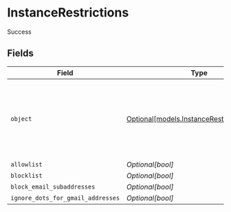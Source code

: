 # InstanceRestrictions

Success


## Fields

| Field                                                                                  | Type                                                                                   | Required                                                                               | Description                                                                            | Example                                                                                |
| -------------------------------------------------------------------------------------- | -------------------------------------------------------------------------------------- | -------------------------------------------------------------------------------------- | -------------------------------------------------------------------------------------- | -------------------------------------------------------------------------------------- |
| `object`                                                                               | [Optional[models.InstanceRestrictionsObject]](../models/instancerestrictionsobject.md) | :heavy_minus_sign:                                                                     | String representing the object's type. Objects of the same type share the same value.  | instance_restrictions                                                                  |
| `allowlist`                                                                            | *Optional[bool]*                                                                       | :heavy_minus_sign:                                                                     | N/A                                                                                    | false                                                                                  |
| `blocklist`                                                                            | *Optional[bool]*                                                                       | :heavy_minus_sign:                                                                     | N/A                                                                                    | true                                                                                   |
| `block_email_subaddresses`                                                             | *Optional[bool]*                                                                       | :heavy_minus_sign:                                                                     | N/A                                                                                    | true                                                                                   |
| `ignore_dots_for_gmail_addresses`                                                      | *Optional[bool]*                                                                       | :heavy_minus_sign:                                                                     | N/A                                                                                    | false                                                                                  |